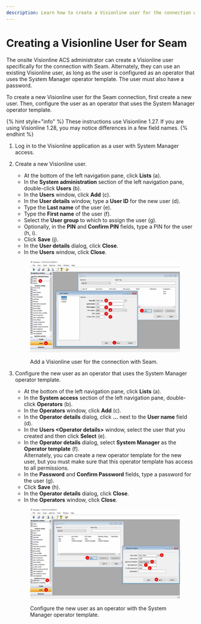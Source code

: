 ```yaml
---
description: Learn how to create a Visionline user for the connection with Seam.
---
```


# Creating a Visionline User for Seam

The onsite Visionline ACS administrator can create a Visionline user specifically for the connection with Seam. Alternately, they can use an existing Visionline user, as long as the user is configured as an operator that uses the System Manager operator template. The user must also have a password.

To create a new Visionline user for the Seam connection, first create a new user. Then, configure the user as an operator that uses the System Manager operator template.

{% hint style="info" %}
These instructions use Visionline 1.27. If you are using Visionline 1.28, you may notice differences in a few field names.
{% endhint %}

1. Log in to the Visionline application as a user with System Manager access.
2.  Create a new Visionline user.&#x20;

    * At the bottom of the left navigation pane, click **Lists** (a).
    * In the **System administration** section of the left navigation pane, double-click **Users** (b).
    * In the **Users** window, click **Add** (c).
    * In the **User details** window, type a **User ID** for the new user (d).
    * Type the **Last name** of the user (e).
    * Type the **First name** of the user (f).
    * Select the **User group** to which to assign the user (g).
    * Optionally, in the **PIN** and **Confirm PIN** fields, type a PIN for the user (h, i).
    * Click **Save** (j).
    * In the **User details** dialog, click **Close**.
    * In the **Users** window, click **Close**.

    <figure><img src="../../../.gitbook/assets/visionline-add-user.png" alt="Add a Visionline user for the connection with Seam."><figcaption><p>Add a Visionline user for the connection with Seam.</p></figcaption></figure>
3.  Configure the new user as an operator that uses the System Manager operator template.

    * At the bottom of the left navigation pane, click **Lists** (a).
    * In the **System access** section of the left navigation pane, double-click **Operators** (b).
    * In the **Operators** window, click **Add** (c).
    * In the **Operator details** dialog, click **...** next to the **User name** field (d).
    * In the **Users \<Operator details>** window, select the user that you created and then click **Select** (e).
    * In the **Operator details** dialog, select **System Manager** as the **Operator template** (f).\
      Alternately, you can create a new operator template for the new user, but you must make sure that this operator template has access to all permissions.
    * In the **Password** and **Confirm Password** fields, type a password for the user (g).
    * Click **Save** (h).
    * In the **Operator details** dialog, click **Close**.
    * In the **Operators** window, click **Close**.

    <figure><img src="../../../.gitbook/assets/visionline-add-operator.png" alt="Configure the new user as an operator with the System Manager operator template."><figcaption><p>Configure the new user as an operator with the System Manager operator template.</p></figcaption></figure>
